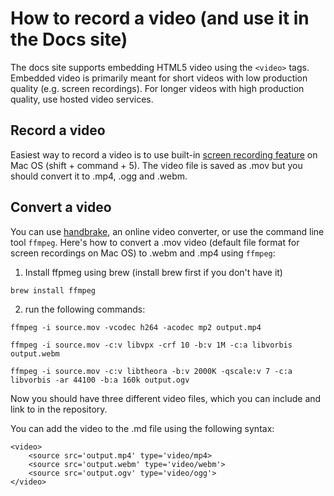 # How to record a video (and use it in the Docs site)

The docs site supports embedding HTML5 video using the `<video>` tags.
Embedded video is primarily meant for short videos with low production
quality (e.g. screen recordings). For longer videos with high production
quality, use hosted video services.

## Record a video

Easiest way to record a video is to use built-in
[screen recording feature](https://support.apple.com/en-us/HT208721) on
Mac OS (shift + command + 5). The video file is saved as .mov but you
should convert it to .mp4, .ogg and .webm.

## Convert a video

You can use [handbrake](https://handbrake.fr/), an online video
converter, or use the command line tool `ffmpeg`. Here's how to convert
a .mov video (default file format for screen recordings on Mac OS) to
.webm and .mp4 using `ffmpeg`:

1. Install ffpmeg using brew (install brew first if you don't have it)

`brew install ffmpeg`

2. run the following commands:

`ffmpeg -i source.mov -vcodec h264 -acodec mp2 output.mp4`

`ffmpeg -i source.mov -c:v libvpx -crf 10 -b:v 1M -c:a libvorbis output.webm`

`ffmpeg -i source.mov -c:v libtheora -b:v 2000K -qscale:v 7 -c:a libvorbis -ar 44100 -b:a 160k output.ogv`

Now you should have three different video files, which you can include
and link to in the repository.

You can add the video to the .md file using the following syntax:

```
<video>
    <source src='output.mp4' type='video/mp4>
    <source src='output.webm' type='video/webm'>
    <source src='output.ogv' type='video/ogg'>
</video>
```
